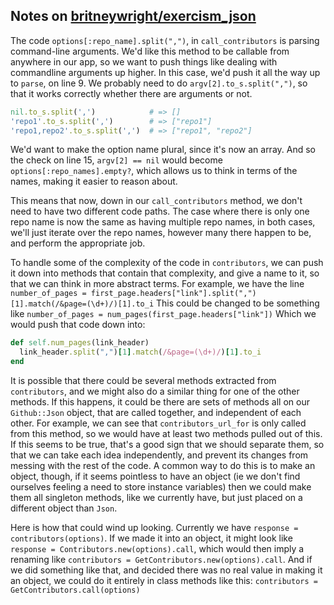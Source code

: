 ## Notes on [britneywright/exercism_json](https://github.com/britneywright/exercism_json/blob/a3e59bfebb488f56c3ae866194a54478b39d8d9a/lib/github.rb)

The code `options[:repo_name].split(",")`, in `call_contributors`
is parsing command-line arguments. We'd like this method to be
callable from anywhere in our app, so we want to push things like
dealing with commandline arguments up higher. In this case, we'd push
it all the way up to `parse`, on line 9. We probably need to do
`argv[2].to_s.split(",")`, so that it works correctly whether there
are arguments or not.

```ruby
nil.to_s.split(',')            # => []
'repo1'.to_s.split(',')        # => ["repo1"]
'repo1,repo2'.to_s.split(',')  # => ["repo1", "repo2"]
```

We'd want to make the option name plural, since it's now an array.
And so the check on line 15, `argv[2] == nil` would become
`options[:repo_names].empty?`, which allows us to think in terms
of the names, making it easier to reason about.

This means that now, down in our `call_contributors` method, we don't
need to have two different code paths. The case where there is only one
repo name is now the same as having multiple repo names, in both cases,
we'll just iterate over the repo names, however many there happen to be,
and perform the appropriate job.

To handle some of the complexity of the code in `contributors`,
we can push it down into methods that contain that complexity,
and give a name to it, so that we can think in more abstract terms.
For example, we have the line `number_of_pages = first_page.headers["link"].split(",")[1].match(/&page=(\d+)/)[1].to_i`
This could be changed to be something like `number_of_pages = num_pages(first_page.headers["link"])`
Which we would push that code down into:

```ruby
def self.num_pages(link_header)
  link_header.split(",")[1].match(/&page=(\d+)/)[1].to_i
end
```

It is possible that there could be several methods extracted from `contributors`,
and we might also do a similar thing for one of the other methods. If this happens,
it could be there are sets of methods all on our `Github::Json` object, that are
called together, and independent of each other. For example, we can see that `contributors_url_for`
is only called from this method, so we would have at least two methods pulled out of this.
If this seems to be true, that's a good sign that we should separate them,
so that we can take each idea independently, and prevent
its changes from messing with the rest of the code. A common way to do this is to make
an object, though, if it seems pointless to have an object (ie we don't find ourselves
feeling a need to store instance variables) then we could make them all singleton methods,
like we currently have, but just placed on a different object than `Json`.

Here is how that could wind up looking. Currently we have `response = contributors(options)`.
If we made it into an object, it might look like `response = Contributors.new(options).call`,
which would then imply a renaming like `contributors = GetContributors.new(options).call`.
And if we did something like that, and decided there was no real value in making it an object,
we could do it entirely in class methods like this: `contributors = GetContributors.call(options)`
